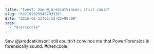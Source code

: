 ```yaml
---
title: "tweet: Saw @jaredcatkinson; still could"
slug: "687109825545793536"
date: "2016-01-13T03:12:02+00:00"
tags:
  - "drericcole"
---
```

Saw @jaredcatkinson; still couldn't convince me that PowerForensics is forensically sound. #drericcole